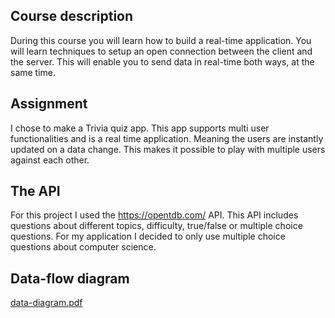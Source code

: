 ## Course description

During this course you will learn how to build a real-time application. You will learn techniques to setup an open connection between the client and the server. This will enable you to send data in real-time both ways, at the same time.


## Assignment

I chose to make a Trivia quiz app. This app supports multi user functionalities and is a real time application. Meaning the users are instantly updated on a data change. This makes it possible to play with multiple users against each other. 

## The API

For this project I used the https://opentdb.com/ API. This API includes questions about different topics, difficulty, true/false or multiple choice questions. For my application I decided to only use multiple choice questions about computer science. 

## Data-flow diagram

[data-diagram.pdf](https://github.com/Joepkl/real-time-web-2223/files/11455495/data-diagram.pdf)



<!-- Here are some hints for your projects Readme.md! -->

<!-- Start out with a title and a description -->

<!-- Add a nice image here at the end of the week, showing off your shiny frontend 📸 -->

<!-- Add a link to your live demo in Github Pages 🌐-->

<!-- replace the code in the /docs folder with your own, so you can showcase your work with GitHub Pages 🌍 -->

<!-- Maybe a table of contents here? 📚 -->

<!-- ☝️ replace this description with a description of your own work -->

<!-- How about a section that describes how to install this project? 🤓 -->

<!-- ...but how does one use this project? What are its features 🤔 -->

<!-- What external data source is featured in your project and what are its properties 🌠 -->

<!-- This would be a good place for your data life cycle ♻️-->

<!-- Maybe a checklist of done stuff and stuff still on your wishlist? ✅ -->

<!-- We all stand on the shoulders of giants, please link all the sources you used in to create this project. -->

<!-- How about a license here? When in doubt use MIT. 📜  -->
